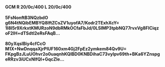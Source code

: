 #### GCM R 20/0c/400 L 20/0c/400
**5FsNonftB3NQzbdO**<br/>**g6N4tNQibEMBYQ8lftZCsZV1uyofA7/Kodr2TExhXcY=**<br/>**1I8l5r9XrkxtKMURzoN9dbRMkOCfaFbJd/0LSlMP3tpbNQ77rvxVg8FICiqzoF2IH+dTSdtl2eRsFAqB...**<br/><br/>
**80yXqslBiy4cfCcO**<br/>**M1X+NwDnqqaXjrPlUF160xm4Gj2FpEz2ymkem84Qv9U=**<br/>**FKpgBzJLuUOhvr2o0uaqnhKQlBD0KNBDihaC73vyIpv69th+BKa6YZnspgeRRzv3iUCxNlfQl+GqcZle...**